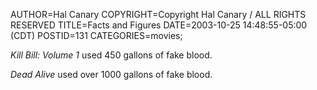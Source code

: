 AUTHOR=Hal Canary
COPYRIGHT=Copyright Hal Canary / ALL RIGHTS RESERVED
TITLE=Facts and Figures
DATE=2003-10-25 14:48:55-05:00 (CDT)
POSTID=131
CATEGORIES=movies;

_Kill Bill: Volume 1_ used 450 gallons of fake blood.

_Dead Alive_ used over 1000 gallons of fake blood.
